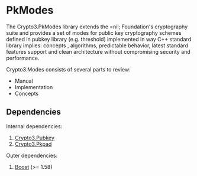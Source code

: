 # PkModes



The Crypto3.PkModes library extends the =nil; Foundation's cryptography suite and provides a set of modes for public key cryptography schemes defined in pubkey library (e.g. threshold) implemented in way C++ standard library implies: concepts , algorithms, predictable behavior, latest standard features support and clean architecture without compromising security and performance.

Crypto3.Modes consists of several parts to review:

* Manual
* Implementation
* Concepts

## Dependencies  <a href="#pkmodes_dependencies" id="pkmodes_dependencies"></a>

Internal dependencies:

1. [Crypto3.Pubkey](https://github.com/nilfoundation/pubkey.git)
2. [Crypto3.Pkpad](https://github.com/nilfoundation/pkpad.git)

Outer dependencies:

1. [Boost](https://boost.org) (>= 1.58)
